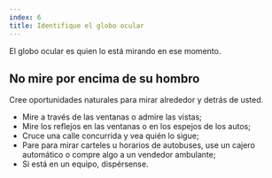 ```yaml
---
index: 6
title: Identifique el globo ocular
---
```

El globo ocular es quien lo está mirando en ese momento.

## No mire por encima de su hombro

Cree oportunidades naturales para mirar alrededor y detrás de usted.

*   Mire a través de las ventanas o admire las vistas;
*   Mire los reflejos en las ventanas o en los espejos de los autos;
*   Cruce una calle concurrida y vea quién lo sigue;
*   Pare para mirar carteles u horarios de autobuses, use un cajero automático o compre algo a un vendedor ambulante;
*   Si está en un equipo, dispérsense.